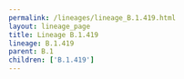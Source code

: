 ```yaml
---
permalink: /lineages/lineage_B.1.419.html
layout: lineage_page
title: Lineage B.1.419
lineage: B.1.419
parent: B.1
children: ['B.1.419']
---
```


